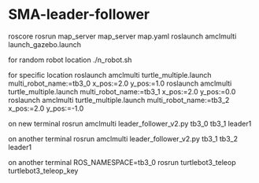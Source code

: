 # SMA-leader-follower
roscore
rosrun map_server map_server map.yaml
roslaunch amclmulti launch_gazebo.launch


for random robot location 
./n_robot.sh

for specific location
roslaunch amclmulti turtle_multiple.launch multi_robot_name:=tb3_0 x_pos:=2.0 y_pos:=1.0
roslaunch amclmulti turtle_multiple.launch multi_robot_name:=tb3_1 x_pos:=2.0 y_pos:=0.0
roslaunch amclmulti turtle_multiple.launch multi_robot_name:=tb3_2 x_pos:=2.0 y_pos:=-1.0

on new terminal
rosrun amclmulti leader_follower_v2.py tb3_0 tb3_1 leader1

on another terminal
rosrun amclmulti leader_follower_v2.py tb3_1 tb3_2 leader1

on another terminal
ROS_NAMESPACE=tb3_0 rosrun turtlebot3_teleop turtlebot3_teleop_key
